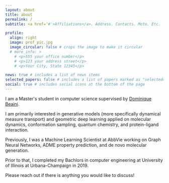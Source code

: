 ```yaml
---
layout: about
title: about
permalink: /
subtitle: <a href='#'>Affiliations</a>. Address. Contacts. Moto. Etc.

profile:
  align: right
  image: prof_pic.jpg
  image_circular: false # crops the image to make it circular
  # more_info: >
    # <p>555 your office number</p>
    # <p>123 your address street</p>
    # <p>Your City, State 12345</p>

news: true # includes a list of news items
selected_papers: false # includes a list of papers marked as "selected={true}"
social: true # includes social icons at the bottom of the page
---
```


I am a Master's student in computer science supervised by [Dominique Beaini](https://ca.linkedin.com/in/dbeaini). 

I am primarily interested in generative models (more specifically dynamical measure transport) and geometric deep learning applied on molecular dynamics, conformation sampling, quantum chemistry, and protein-ligand interaction.

Previously, I was a Machine Learning Scientist at AbbVie working on Graph Neural Networks, ADME property prediction, and de novo molecular generation.

Prior to that, I completed my Bachlors in computer engineering at University of Illinois at Urbana-Champaign in 2019.

Please reach out if there is anything you would like to discuss!